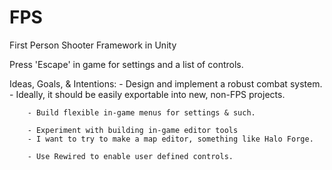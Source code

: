 # FPS

First Person Shooter Framework in Unity

Press 'Escape' in game for settings and a list of controls.

Ideas, Goals, & Intentions:
		- Design and implement a robust combat system.
		- Ideally, it should be easily exportable into new, non-FPS projects.
	
		- Build flexible in-game menus for settings & such.
	
		- Experiment with building in-game editor tools
		- I want to try to make a map editor, something like Halo Forge.
	
		- Use Rewired to enable user defined controls.
